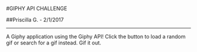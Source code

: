 #GIPHY API CHALLENGE

##Priscilla G. - 2/1/2017

*********************

A Giphy application using the Giphy API!
Click the button to load a random gif or search for a gif instead. Gif it out. 
